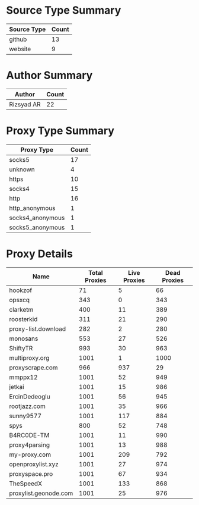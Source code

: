 # Source Type Summary

| Source Type | Count |
|-------------|-------|
| github | 13 |
| website | 9 |


# Author Summary

| Author | Count |
|--------|-------|
| Rizsyad AR | 22 |


# Proxy Type Summary

| Proxy Type | Count |
|------------|-------|
| socks5 | 17 |
| unknown | 4 |
| https | 10 |
| socks4 | 15 |
| http | 16 |
| http_anonymous | 1 |
| socks4_anonymous | 1 |
| socks5_anonymous | 1 |


# Proxy Details

| Name | Total Proxies | Live Proxies | Dead Proxies |
|------|---------------|--------------|---------------|
| hookzof | 71 | 5 | 66 |
| opsxcq | 343 | 0 | 343 |
| clarketm | 400 | 11 | 389 |
| roosterkid | 311 | 21 | 290 |
| proxy-list.download | 282 | 2 | 280 |
| monosans | 553 | 27 | 526 |
| ShiftyTR | 993 | 30 | 963 |
| multiproxy.org | 1001 | 1 | 1000 |
| proxyscrape.com | 966 | 937 | 29 |
| mmppx12 | 1001 | 52 | 949 |
| jetkai | 1001 | 15 | 986 |
| ErcinDedeoglu | 1001 | 56 | 945 |
| rootjazz.com | 1001 | 35 | 966 |
| sunny9577 | 1001 | 117 | 884 |
| spys | 800 | 52 | 748 |
| B4RC0DE-TM | 1001 | 11 | 990 |
| proxy4parsing | 1001 | 13 | 988 |
| my-proxy.com | 1001 | 209 | 792 |
| openproxylist.xyz | 1001 | 27 | 974 |
| proxyspace.pro | 1001 | 67 | 934 |
| TheSpeedX | 1001 | 133 | 868 |
| proxylist.geonode.com | 1001 | 25 | 976 |
